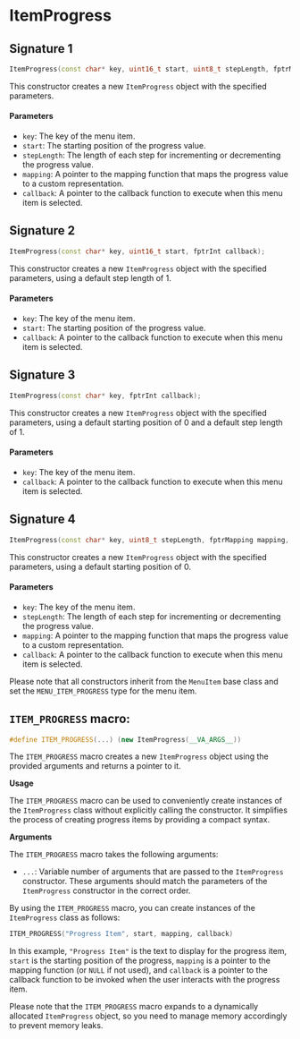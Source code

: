 # ItemProgress

## Signature 1

```cpp
ItemProgress(const char* key, uint16_t start, uint8_t stepLength, fptrMapping mapping, fptrInt callback);
```

This constructor creates a new `ItemProgress` object with the specified parameters.

#### **Parameters**

* `key`: The key of the menu item.
* `start`: The starting position of the progress value.
* `stepLength`: The length of each step for incrementing or decrementing the progress value.
* `mapping`: A pointer to the mapping function that maps the progress value to a custom representation.
* `callback`: A pointer to the callback function to execute when this menu item is selected.

## Signature 2

```cpp
ItemProgress(const char* key, uint16_t start, fptrInt callback);
```

This constructor creates a new `ItemProgress` object with the specified parameters, using a default step length of 1.

#### **Parameters**

* `key`: The key of the menu item.
* `start`: The starting position of the progress value.
* `callback`: A pointer to the callback function to execute when this menu item is selected.

## Signature 3

```cpp
ItemProgress(const char* key, fptrInt callback);
```

This constructor creates a new `ItemProgress` object with the specified parameters, using a default starting position of 0 and a default step length of 1.

#### **Parameters**

* `key`: The key of the menu item.
* `callback`: A pointer to the callback function to execute when this menu item is selected.

## Signature 4

```cpp
ItemProgress(const char* key, uint8_t stepLength, fptrMapping mapping, fptrInt callback);
```

This constructor creates a new `ItemProgress` object with the specified parameters, using a default starting position of 0.

#### **Parameters**

* `key`: The key of the menu item.
* `stepLength`: The length of each step for incrementing or decrementing the progress value.
* `mapping`: A pointer to the mapping function that maps the progress value to a custom representation.
* `callback`: A pointer to the callback function to execute when this menu item is selected.

Please note that all constructors inherit from the `MenuItem` base class and set the `MENU_ITEM_PROGRESS` type for the menu item.

## `ITEM_PROGRESS` macro:

```cpp
#define ITEM_PROGRESS(...) (new ItemProgress(__VA_ARGS__))
```

The `ITEM_PROGRESS` macro creates a new `ItemProgress` object using the provided arguments and returns a pointer to it.

**Usage**

The `ITEM_PROGRESS` macro can be used to conveniently create instances of the `ItemProgress` class without explicitly calling the constructor. It simplifies the process of creating progress items by providing a compact syntax.

**Arguments**

The `ITEM_PROGRESS` macro takes the following arguments:

* `...`: Variable number of arguments that are passed to the `ItemProgress` constructor. These arguments should match the parameters of the `ItemProgress` constructor in the correct order.

By using the `ITEM_PROGRESS` macro, you can create instances of the `ItemProgress` class as follows:

```cpp
ITEM_PROGRESS("Progress Item", start, mapping, callback)
```

In this example, `"Progress Item"` is the text to display for the progress item, `start` is the starting position of the progress, `mapping` is a pointer to the mapping function (or `NULL` if not used), and `callback` is a pointer to the callback function to be invoked when the user interacts with the progress item.

Please note that the `ITEM_PROGRESS` macro expands to a dynamically allocated `ItemProgress` object, so you need to manage memory accordingly to prevent memory leaks.
